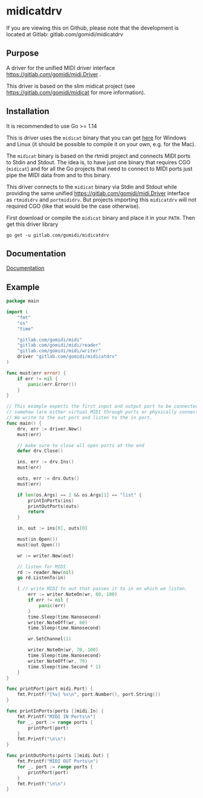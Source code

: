 # midicatdrv

If you are viewing this on Github, please note that the development is located at Gitlab: gitlab.com/gomidi/midicatdrv

## Purpose

A driver for the unified MIDI driver interface https://gitlab.com/gomidi/midi.Driver .

This driver is based on the slim midicat project (see https://gitlab.com/gomidi/midicat for more information).


## Installation

It is recommended to use Go >= 1.14

This is driver uses the `midicat` binary that you can get [here](https://github.com/gomidi/midicat/releases/download/v0.3.3/midicat-binaries.zip)
for Windows and Linux (it should be possible to compile it on your own, e.g. for the Mac).

The `midicat` binary is based on the rtmidi project and connects MIDI ports to Stdin and Stdout.
The idea is, to have just one binary that requires CGO (`midicat`) and for all the Go projects that need
to connect to MIDI ports just pipe the MIDI data from and to this binary.

This driver connects to the `midicat` binary via Stdin and Stdout while providing the same unified https://gitlab.com/gomidi/midi.Driver interface as `rtmididrv` and `portmididrv`. But projects importing this `midicatdrv` will not required CGO
(like that would be the case otherwise).

First download or compile the `midicat` binary and place it in your `PATH`.
Then get this driver library

```
go get -u gitlab.com/gomidi/midicatdrv
```

## Documentation

[Documentation](https://pkg.go.dev/gitlab.com/gomidi/midicatdrv)


## Example

```go
package main

import (
	"fmt"
	"os"
	"time"

	"gitlab.com/gomidi/midi"
	"gitlab.com/gomidi/midi/reader"
	"gitlab.com/gomidi/midi/writer"
	driver "gitlab.com/gomidi/midicatdrv"
)

func must(err error) {
	if err != nil {
		panic(err.Error())
	}
}

// This example expects the first input and output port to be connected
// somehow (are either virtual MIDI through ports or physically connected).
// We write to the out port and listen to the in port.
func main() {
	drv, err := driver.New()
	must(err)

	// make sure to close all open ports at the end
	defer drv.Close()

	ins, err := drv.Ins()
	must(err)

	outs, err := drv.Outs()
	must(err)

	if len(os.Args) == 2 && os.Args[1] == "list" {
		printInPorts(ins)
		printOutPorts(outs)
		return
	}

	in, out := ins[0], outs[0]

	must(in.Open())
	must(out.Open())

	wr := writer.New(out)

	// listen for MIDI
	rd := reader.New(nil)
	go rd.ListenTo(in)

	{ // write MIDI to out that passes it to in on which we listen.
		err := writer.NoteOn(wr, 60, 100)
		if err != nil {
			panic(err)
		}
		time.Sleep(time.Nanosecond)
		writer.NoteOff(wr, 60)
		time.Sleep(time.Nanosecond)

		wr.SetChannel(1)

		writer.NoteOn(wr, 70, 100)
		time.Sleep(time.Nanosecond)
		writer.NoteOff(wr, 70)
		time.Sleep(time.Second * 1)
	}
}

func printPort(port midi.Port) {
	fmt.Printf("[%v] %s\n", port.Number(), port.String())
}

func printInPorts(ports []midi.In) {
	fmt.Printf("MIDI IN Ports\n")
	for _, port := range ports {
		printPort(port)
	}
	fmt.Printf("\n\n")
}

func printOutPorts(ports []midi.Out) {
	fmt.Printf("MIDI OUT Ports\n")
	for _, port := range ports {
		printPort(port)
	}
	fmt.Printf("\n\n")
}

```
